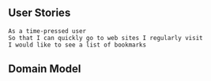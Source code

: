 ## User Stories

```
As a time-pressed user
So that I can quickly go to web sites I regularly visit
I would like to see a list of bookmarks
```

## Domain Model
